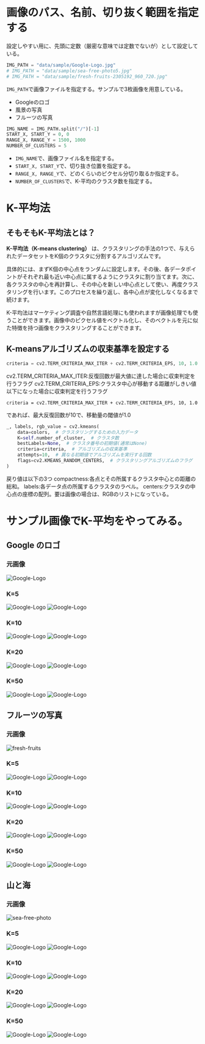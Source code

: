 # 画像のパス、名前、切り抜く範囲を指定する
設定しやすい用に、先頭に定数（厳密な意味では定数でないが）として設定している。
```Python
IMG_PATH = "data/sample/Google-Logo.jpg"
# IMG_PATH = "data/sample/sea-free-photo5.jpg"
# IMG_PATH = "data/sample/fresh-fruits-2305192_960_720.jpg"
```
`IMG_PATH`で画像ファイルを指定する。サンプルで3枚画像を用意している。
- Googleのロゴ
- 風景の写真
- フルーツの写真

```Python
IMG_NAME = IMG_PATH.split("/")[-1]
START_X, START_Y = 0, 0
RANGE_X, RANGE_Y = 1500, 1000
NUMBER_OF_CLUSTERS = 5
```
- `IMG_NAME`で、画像ファイル名を指定する。
- `START_X, START_Y`で、切り抜き位置を指定する。
- `RANGE_X, RANGE_Y`で、どのくらいのピクセル分切り取るか指定する。
- `NUMBER_OF_CLUSTERS`で、K-平均のクラスタ数を指定する。

# K-平均法
## そもそもK-平均法とは？
**K-平均法（K-means clustering）** は、クラスタリングの手法の1つで、与えられたデータセットをK個のクラスタに分割するアルゴリズムです。

具体的には、まずK個の中心点をランダムに設定します。その後、各データポイントがそれぞれ最も近い中心点に属するようにクラスタに割り当てます。次に、各クラスタの中心を再計算し、その中心を新しい中心点として使い、再度クラスタリングを行います。このプロセスを繰り返し、各中心点が変化しなくなるまで続けます。

K-平均法はマーケティング調査や自然言語処理にも使われますが画像処理でも使うことができます。画像中のピクセル値をベクトル化し、そのベクトルを元に似た特徴を持つ画像をクラスタリングすることができます。

## K-meansアルゴリズムの収束基準を設定する
```Python
criteria = cv2.TERM_CRITERIA_MAX_ITER + cv2.TERM_CRITERIA_EPS, 10, 1.0
```
cv2.TERM_CRITERIA_MAX_ITER:反復回数が最大値に達した場合に収束判定を行うフラグ
cv2.TERM_CRITERIA_EPS:クラスタ中心が移動する距離がしきい値以下になった場合に収束判定を行うフラグ

```
criteria = cv2.TERM_CRITERIA_MAX_ITER + cv2.TERM_CRITERIA_EPS, 10, 1.0
```
であれば、最大反復回数が10で、移動量の閾値が1.0

```Python
_, labels, rgb_value = cv2.kmeans(
    data=colors,  # クラスタリングするための入力データ
    K=self.number_of_cluster,  # クラスタ数
    bestLabels=None,  # クラスタ番号の初期値(通常はNone)
    criteria=criteria,  # アルゴリズムの収束基準
    attempts=10,  # 異なる初期値でアルゴリズムを実行する回数
    flags=cv2.KMEANS_RANDOM_CENTERS,  # クラスタリングアルゴリズムのフラグ
)
```

戻り値は以下の3つ
compactness:各点とその所属するクラスタ中心との距離の総和。
labels:各データ点の所属するクラスタのラベル。
centers:クラスタの中心点の座標の配列。要は画像の場合は、RGBのリストになっている。

# サンプル画像でK-平均をやってみる。

## Google のロゴ
### 元画像
![Google-Logo](data/sample/Google-Logo.jpg)
### K=5
![Google-Logo](sample_image_result/Google-Logo.jpg_k5_result.jpg)
![Google-Logo](sample_image_result/Google-Logo.jpg_k5_replaced.jpg)
### K=10
![Google-Logo](sample_image_result/Google-Logo.jpg_k10_result.jpg)
![Google-Logo](sample_image_result/Google-Logo.jpg_k10_replaced.jpg)
### K=20
![Google-Logo](sample_image_result/Google-Logo.jpg_k20_result.jpg)
![Google-Logo](sample_image_result/Google-Logo.jpg_k20_replaced.jpg)
### K=50
![Google-Logo](sample_image_result/Google-Logo.jpg_k50_result.jpg)
![Google-Logo](sample_image_result/Google-Logo.jpg_k50_replaced.jpg)

## フルーツの写真
### 元画像
![fresh-fruits](data/sample/fresh-fruits-2305192_960_720.jpg)
### K=5
![Google-Logo](sample_image_result/fresh-fruits-2305192_960_720.jpg_k5_result.jpg)
![Google-Logo](sample_image_result/fresh-fruits-2305192_960_720.jpg_k5_replaced.jpg)
### K=10
![Google-Logo](sample_image_result/fresh-fruits-2305192_960_720.jpg_k10_result.jpg)
![Google-Logo](sample_image_result/fresh-fruits-2305192_960_720.jpg_k10_replaced.jpg)
### K=20
![Google-Logo](sample_image_result/fresh-fruits-2305192_960_720.jpg_k20_result.jpg)
![Google-Logo](sample_image_result/fresh-fruits-2305192_960_720.jpg_k20_replaced.jpg)
### K=50
![Google-Logo](sample_image_result/fresh-fruits-2305192_960_720.jpg_k50_result.jpg)
![Google-Logo](sample_image_result/fresh-fruits-2305192_960_720.jpg_k50_replaced.jpg)

## 山と海
### 元画像
![sea-free-photo](data/sample/sea-free-photo5.jpg)
### K=5
![Google-Logo](sample_image_result/sea-free-photo5.jpg_k5_result.jpg)
![Google-Logo](sample_image_result/sea-free-photo5.jpg_k5_replaced.jpg)
### K=10
![Google-Logo](sample_image_result/sea-free-photo5.jpg_k10_result.jpg)
![Google-Logo](sample_image_result/sea-free-photo5.jpg_k10_replaced.jpg)
### K=20
![Google-Logo](sample_image_result/sea-free-photo5.jpg_k20_result.jpg)
![Google-Logo](sample_image_result/sea-free-photo5.jpg_k20_replaced.jpg)
### K=50
![Google-Logo](sample_image_result/sea-free-photo5.jpg_k50_result.jpg)
![Google-Logo](sample_image_result/sea-free-photo5.jpg_k50_replaced.jpg)
